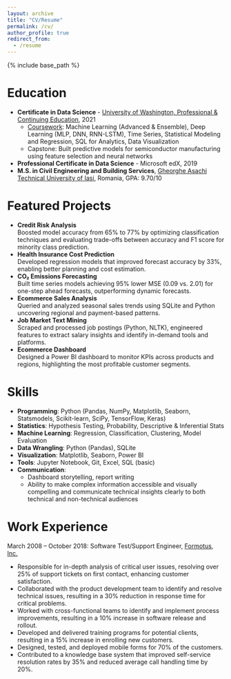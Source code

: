 ```yaml
---
layout: archive
title: "CV/Resume"
permalink: /cv/
author_profile: true
redirect_from:
  - /resume
---
```


{% include base_path %}

Education
======
* **Certificate in Data Science** - [University of Washington, Professional & Continuing Education](https://www.pce.uw.edu/certificates/data-science), 2021
  * [Coursework](https://github.com/ciDSproj/coursework): Machine Learning (Advanced & Ensemble), Deep Learning (MLP, DNN, RNN-LSTM), Time Series, Statistical Modeling and Regression, SQL for Analytics, Data Visualization
  * Capstone: Built predictive models for semiconductor manufacturing using feature selection and neural networks
* **Professional Certificate in Data Science** - Microsoft edX, 2019
* **M.S. in Civil Engineering and Building Services**, [Gheorghe Asachi Technical University of Iasi](https://www.tuiasi.ro/?lang=en), Romania, GPA: 9.70/10

Featured Projects
======
* **Credit Risk Analysis**<br/>
Boosted model accuracy from 65% to 77% by optimizing classification techniques and evaluating trade-offs between accuracy and F1 score for minority class prediction.
* **Health Insurance Cost Prediction**<br/>
Developed regression models that improved forecast accuracy by 33%, enabling better planning and cost estimation.
* **CO₂ Emissions Forecasting**<br/>
Built time series models achieving 95% lower MSE (0.09 vs. 2.01) for one-step ahead forecasts, outperforming dynamic forecasts. 
* **Ecommerce Sales Analysis**<br/>
Queried and analyzed seasonal sales trends using SQLite and Python uncovering regional and payment-based patterns.
* **Job Market Text Mining**<br/>
Scraped and processed job postings (Python, NLTK), engineered features to extract salary insights and identify in-demand tools and platforms.
* **Ecommerce Dashboard**<br/>
Designed a Power BI dashboard to monitor KPIs across products and regions, highlighting the most profitable customer segments.

Skills
======
* **Programming**: Python (Pandas, NumPy, Matplotlib, Seaborn, Statsmodels, Scikit-learn, SciPy, TensorFlow, Keras)
* **Statistics**: Hypothesis Testing, Probability, Descriptive & Inferential Stats
* **Machine Learning**: Regression, Classification, Clustering, Model Evaluation
* **Data Wrangling**: Python (Pandas), SQLite
* **Visualization**: Matplotlib, Seaborn, Power BI
* **Tools**: Jupyter Notebook, Git, Excel, SQL (basic)
* **Communication**: 
  * Dashboard storytelling, report writing
  * Ability to make complex information accessible and visually compelling and communicate technical insights clearly to both technical and non-technical audiences

Work Experience
======
March 2008 – October 2018: Software Test/Support Engineer, [Formotus, Inc.](https://www.softwareadvice.com/home-inspections/formotus-profile)
* Responsible for in-depth analysis of critical user issues, resolving over 25% of support tickets on first contact, enhancing customer satisfaction.
* Collaborated with the product development team to identify and resolve technical issues, resulting in a 30% reduction in response time for critical problems.
* Worked with cross-functional teams to identify and implement process improvements, resulting in a 10% increase in software release and rollout.
* Developed and delivered training programs for potential clients, resulting in a 15% increase in enrolling new customers.
* Designed, tested, and deployed mobile forms for 70% of the customers.
* Contributed to a knowledge base system that improved self-service resolution rates by 35% and reduced average call handling time by 20%.